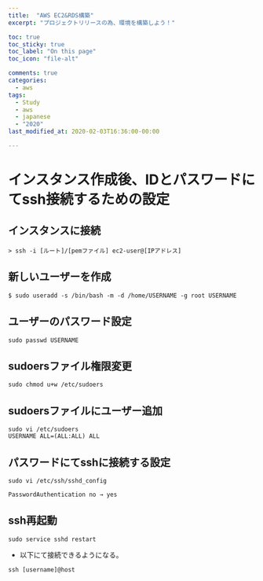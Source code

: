 ```yaml
---
title:  "AWS EC2&RDS構築"
excerpt: "プロジェクトリリースの為、環境を構築しよう！"

toc: true
toc_sticky: true
toc_label: "On this page"
toc_icon: "file-alt"

comments: true
categories:
  - aws
tags:
  - Study
  - aws
  - japanese
  - "2020"
last_modified_at: 2020-02-03T16:36:00-00:00

---
```


# インスタンス作成後、IDとパスワードにてssh接続するための設定

## インスタンスに接続
```
> ssh -i [ルート]/[pemファイル] ec2-user@[IPアドレス]
```

## 新しいユーザーを作成
```
$ sudo useradd -s /bin/bash -m -d /home/USERNAME -g root USERNAME
```

## ユーザーのパスワード設定
```
sudo passwd USERNAME
```

## sudoersファイル権限変更
```
sudo chmod u+w /etc/sudoers
```

## sudoersファイルにユーザー追加
```
sudo vi /etc/sudoers 
USERNAME ALL=(ALL:ALL) ALL
```

## パスワードにてsshに接続する設定
```
sudo vi /etc/ssh/sshd_config

PasswordAuthentication no → yes
```

## ssh再起動
```
sudo service sshd restart
```

* 以下にて接続できるようになる。
```
ssh [username]@host
```